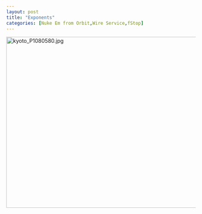 ```yaml
---
layout: post
title: "Exponents"
categories: [Nuke Em from Orbit,Wire Service,fStop]
---
```

<img alt="kyoto_P1080580.jpg" src="http://www.botzilla.com/blog/pix2007/kyoto_P1080580.jpg" width="807" height="454" border="0" />




